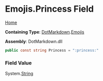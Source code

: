 # Emojis\.Princess Field

[Home](../../../README.md)

**Containing Type**: [DotMarkdown](../../README.md)\.[Emojis](../README.md)

**Assembly**: DotMarkdown\.dll

```csharp
public const string Princess = ":princess:"
```

### Field Value

System\.[String](https://docs.microsoft.com/en-us/dotnet/api/system.string)